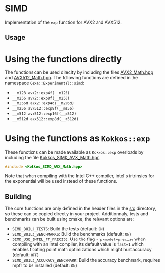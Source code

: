 <!--
SPDX-FileCopyrightText: 2025 CExA-project

SPDX-License-Identifier: MIT OR Apache-2.0 WITH LLVM-exception
-->

# SIMD

Implementation of the `exp` function for AVX2 and AVX512.

## Usage

# Using the functions directly

The functions can be used direclty by including the files
[AVX2_Math.hpp](./src/AVX2_Math.hpp) and
[AVX512_Math.hpp](./src/AVX512_Math.hpp). The following functions are defined
in the namespace `Cexa::Experimental::simd`:
- `__m128 avx2::exp4f(__m128)`
- `__m256 avx2::exp8f(__m256)`
- `__m256d avx2::exp4d(__m256d)`
- `__m256 avx512::exp8f(__m256)`
- `__m512 avx512::exp16f(__m512)`
- `__m512d avx512::exp8d(__m512d)`

# Using the functions as `Kokkos::exp`

These functions can be made available as `Kokkos::exp` overloads by including
the file [Kokkos_SIMD_AVX_Math.hpp](./src/Kokkos_SIMD_AVX_Math.hpp).

```c++
#include <Kokkos_SIMD_AVX_Math.hpp>
```

Note that when compiling with the Intel C++ compiler, intel's intrinsics for the
exponential will be used instead of these functions.

## Building

The core functions are only defined in the header files in the [src](./src)
directory, so these can be copied directly in your project. Additionnaly, tests
and benchmarks can be built using cmake, the relevant options are:
- `SIMD_BUILD_TESTS`: Build the tests (default: `ON`)
- `SIMD_BUILD_BENCHMARKS`: Build the benchmarks (default: `ON`)
- `SIMD_USE_INTEL_FP_PRECISE`: Use the flag `-fp-model=precise` when compiling
  with an Intel compiler, its default value is `fast=1` which enables
  floating point math optimizations which might hurt accuracy (default: `OFF`)
- `SIMD_BUILD_ACCURACY_BENCHMARK`: Build the accuracy benchmark, requires mpfr
  to be installed (default: `ON`)
